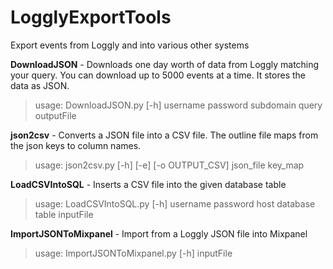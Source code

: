 LogglyExportTools
=================

Export events from Loggly and into various other systems

**DownloadJSON** - Downloads one day worth of data from Loggly matching your query. You can download up to 5000 events at a time. It stores the data as JSON.
>usage: DownloadJSON.py [-h] username password subdomain query outputFile

**json2csv** - Converts a JSON file into a CSV file. The outline file maps from the json keys to column names.
>usage: json2csv.py [-h] [-e] [-o OUTPUT_CSV] json_file key_map

**LoadCSVIntoSQL** - Inserts a CSV file into the given database table
>usage: LoadCSVIntoSQL.py [-h] username password host database table inputFile

**ImportJSONToMixpanel** - Import from a Loggly JSON file into Mixpanel
>usage: ImportJSONToMixpanel.py [-h] inputFile
